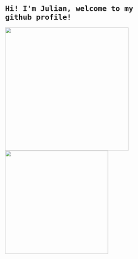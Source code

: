 # ```Hi! I'm Julian, welcome to my github profile!```
<a href="#"><img width="400" src="https://github-readme-stats.vercel.app/api?username=julian119988&show_icons=true&theme=gruvbox">
<a href="https://github.com/julian119988"><img width="334.238" src="https://github-readme-stats.vercel.app/api/top-langs/?username=julian119988&layout=compact&theme=gruvbox">



